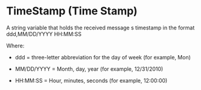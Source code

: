 # TimeStamp (Time Stamp)

A string variable that holds the received message s timestamp in the format ddd,MM/DD/YYYY HH:MM:SS

Where:

- ddd = three-letter abbreviation for the day of week (for example, Mon)

- MM/DD/YYYY = Month, day, year (for example, 12/31/2010)

- HH:MM:SS = Hour, minutes, seconds (for example, 12:00:00)
